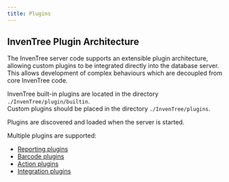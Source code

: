 ```yaml
---
title: Plugins
---
```


## InvenTree Plugin Architecture

The InvenTree server code supports an extensible plugin architecture, allowing custom plugins to be integrated directly into the database server. This allows development of complex behaviours which are decoupled from core InvenTree code.

InvenTree built-in plugins are located in the directory `./InvenTree/plugin/builtin`.  
Custom plugins should be placed  in the directory `./InvenTree/plugins`.

Plugins are discovered and loaded when the server is started.

Multiple plugins are supported:

- [Reporting plugins](./plugins/report.md)
- [Barcode plugins](./plugins/barcode.md)
- [Action plugins](./plugins/action.md)
- [Integration plugins](./plugins/integration.md)
